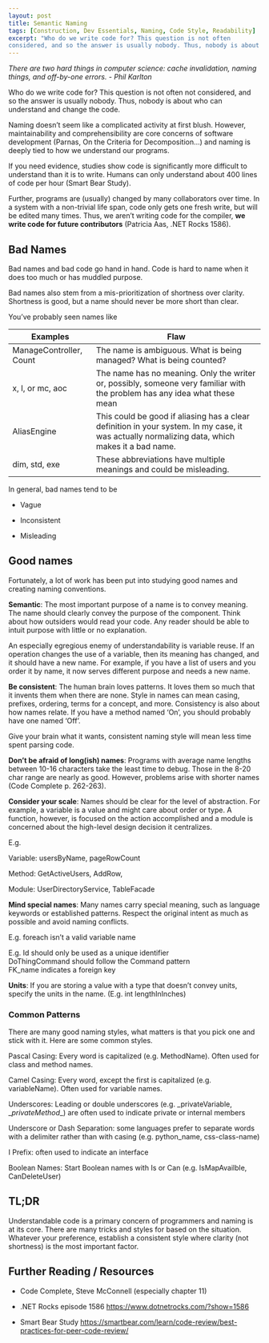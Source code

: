 ```yaml
---
layout: post
title: Semantic Naming
tags: [Construction, Dev Essentials, Naming, Code Style, Readability]
excerpt: "Who do we write code for? This question is not often 
considered, and so the answer is usually nobody. Thus, nobody is about who can understand and change the code."
---
```


*There are two hard things in computer science: cache invalidation, naming
things, and off-by-one errors. - Phil Karlton*

Who do we write code for? This question is not often not
considered, and so the answer is usually nobody. Thus, nobody is about who can understand and change the code.

Naming doesn’t seem like a complicated activity at first blush. However,
maintainability and comprehensibility are core concerns of software development (Parnas, On the Criteria for Decomposition...) and naming is deeply tied to how we understand our programs.

If you need evidence, studies show code is significantly more difficult to
understand than it is to write. Humans can only understand about 400 lines of
code per hour (Smart Bear Study).

Further, programs are (usually) changed by many collaborators over time. In a
system with a non-trivial life span, code only gets one fresh write, but  will be edited many times. Thus, we aren’t writing code for the compiler, **we write code for future contributors** (Patricia Aas, .NET Rocks 1586).

Bad Names
---------

Bad names and bad code go hand in hand. Code is hard to name when it does too
much or has muddled purpose.

Bad names also stem from a mis-prioritization of shortness over clarity.
Shortness is good, but a name should never be more short than clear.

You’ve probably seen names like

| **Examples**            | **Flaw**                                                                                                                                       |
|-------------------------|------------------------------------------------------------------------------------------------------------------------------------------------|
| ManageController, Count | The name is ambiguous. What is being managed? What is being counted?                                                                           |
| x, l, or mc, aoc        | The name has no meaning. Only the writer or, possibly, someone very familiar with the problem has any idea what these mean                     |
| AliasEngine             | This could be good if aliasing has a clear definition in your system. In my case, it was actually normalizing data, which makes it a bad name. |
| dim, std, exe           | These abbreviations have multiple meanings and could be misleading.                                                                            |

In general, bad names tend to be

-   Vague

-   Inconsistent

-   Misleading

Good names
----------

Fortunately, a lot of work has been put into studying good names and creating
naming conventions.

**Semantic**: The most important purpose of a name is to convey meaning. The
name should clearly convey the purpose of the component. Think about how
outsiders would read your code. Any reader should be able to intuit purpose with little or no explanation.

An especially egregious enemy of understandability is variable reuse. If an
operation changes the use of a variable, then its meaning has changed, and it
should have a new name. For example, if you have a list of users and you order it by name, it now serves different purpose and needs a new name.

**Be consistent**: The human brain loves patterns. It loves them so much that it invents them when there are none. Style in names can mean casing, prefixes, ordering, terms for a concept, and more. Consistency is also about how names relate. If you have a method named ‘On’, you should probably have one named
‘Off’.

Give your brain what it wants, consistent naming style will mean less time spent parsing code.

**Don’t be afraid of long(ish) names**: Programs with average name lengths
between 10-16 characters take the least time to debug. Those in the 8-20 char
range are nearly as good. However, problems arise with shorter names (Code
Complete p. 262-263).

**Consider your scale**: Names should be clear for the level of abstraction. For example, a variable is a value and might care about order or type. A function, however, is focused on the action accomplished and a module is concerned about the high-level design decision it centralizes.

E.g.

Variable: usersByName, pageRowCount

Method: GetActiveUsers, AddRow,

Module: UserDirectoryService, TableFacade

**Mind special names**: Many names carry special meaning, such as language
keywords or established patterns. Respect the original intent as much as
possible and avoid naming conflicts.

E.g. foreach isn’t a valid variable name

E.g. Id should only be used as a unique identifier  
DoThingCommand should follow the Command pattern  
FK_name indicates a foreign key

**Units**: If you are storing a value with a type that doesn’t convey units, specify the units in the name. (E.g. int lengthInInches)

### Common Patterns

There are many good naming styles, what matters is that you pick one and stick with it. Here are some common styles.

Pascal Casing: Every word is capitalized (e.g. MethodName). Often used for class and method names.

Camel Casing: Every word, except the first is capitalized (e.g. variableName).
Often used for variable names.

Underscores: Leading or double underscores (e.g. \_privateVariable,
\__privateMethod__) are often used to indicate private or internal members

Underscore or Dash Separation: some languages prefer to separate words with a
delimiter rather than with casing (e.g. python_name, css-class-name)

I Prefix: often used to indicate an interface

Boolean Names: Start Boolean names with Is or Can (e.g. IsMapAvailble,
CanDeleteUser)

TL;DR
-----

Understandable code is a primary concern of programmers and naming is at its
core. There are many tricks and styles for based on the situation. Whatever your preference, establish a consistent style where clarity (not shortness) is the most important factor.

Further Reading / Resources
---------------------------

-   Code Complete, Steve McConnell (especially chapter 11)

-   .NET Rocks episode 1586 <https://www.dotnetrocks.com/?show=1586>

-   Smart Bear Study
    <https://smartbear.com/learn/code-review/best-practices-for-peer-code-review/>
